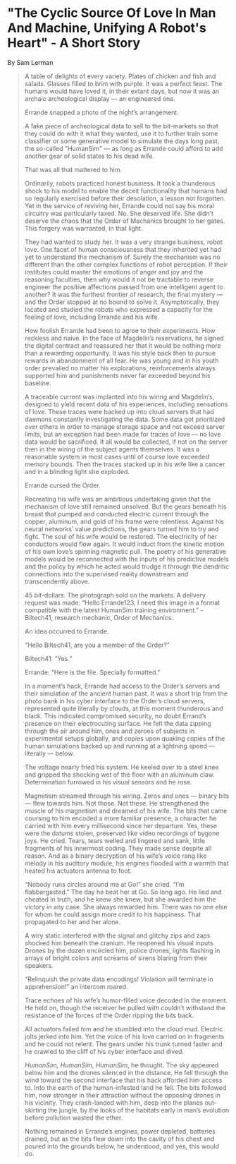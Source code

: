 # "The Cyclic Source Of Love In Man And Machine, Unifying A Robot's Heart" - A Short Story

By Sam Lerman

> A table of delights of every variety. Plates of chicken and fish and salads. Glasses filled to brim with purple. It was a perfect feast. The humans would have loved it, in their extant days, but now it was an archaic archeological display — an engineered one.
> 
> Errande snapped a photo of the night’s arrangement.
> 
> A fake piece of archeological data to sell to the bit-markets so that they could do with it what they wanted, use it to further train some classifier or some generative model to simulate the days long past, the so-called "HumanSim" — as long as Errande could afford to add another gear of solid states to his dead wife.
> 
> That was all that mattered to him.
> 
> Ordinarily, robots practiced honest business. It took a thunderous shock to his model to enable the deceit functionality that humans had so regularly exercised before their desolation, a lesson not forgotten. Yet in the service of reviving her, Errande could not say his moral circuitry was particularly taxed. No. She deserved life. She didn’t deserve the chaos that the Order of Mechanics brought to her gates. This forgery was warranted, in that light.
> 
> They had wanted to study her. It was a very strange business, robot love. One facet of human consciousness that they inherited yet had yet to understand the mechanism of. Surely the mechanism was no different than the other complex functions of robot perception. If their institutes could master the emotions of anger and joy and the reasoning faculties, then why would it not be tractable to reverse engineer the positive affections passed from one intelligent agent to another? It was the furthest frontier of research, the final mystery — and the Order stopped at no bound to solve it. Asymptotically, they located and studied the robots who expressed a capacity for the feeling of love, including Errande and his wife.
> 
> How foolish Errande had been to agree to their experiments. How reckless and naive. In the face of Magdelin’s reservations, he signed the digital contract and reassured her that it would be nothing more than a rewarding opportunity. It was his style back then to pursue rewards in abandonment of all fear. He was young and in his youth order prevailed no matter his explorations, reinforcements always supported him and punishments never far exceeded beyond his baseline.
> 
> A traceable current was implanted into his wiring and Magdelin’s, designed to yield recent data of his experiences, including sensations of love. These traces were backed up into cloud servers that had daemons constantly investigating the data. Some data got prioritized over others in order to manage storage space and not exceed server limits, but an exception had been made for traces of love — no love data would be sacrificed. It all would be collected, if not on the server then in the wiring of the subject agents themselves. It was a reasonable system in most cases until of course love exceeded memory bounds. Then the traces stacked up in his wife like a cancer and in a blinding light she exploded.
> 
> Errande cursed the Order.
> 
> Recreating his wife was an ambitious undertaking given that the mechanism of love still remained unsolved. But the gears beneath his breast that pumped and conducted electric current through the copper, aluminum, and gold of his frame were relentless. Against his neural networks’ value predictions, the gears turned him to try and fight. The soul of his wife would be restored. The electricity of her conductors would flow again. It would induct from the kinetic motion of his own love’s spinning magnetic pull. The poetry of his generative models would be reconnected with the inputs of his predictive models and the policy by which he acted would trudge it through the dendritic connections into the supervised reality downstream and transcendently above.
> 
> 45 bit-dollars. The photograph sold on the markets. A delivery request was made: “Hello Errande123, I need this image in a format compatible with the latest HumanSim training environment.” - Biltech41, research mechanic, Order of Mechanics.
> 
> An idea occurred to Errande.
> 
> “Hello Biltech41, are you a member of the Order?”
> 
> Biltech41: “Yes.”
> 
> Errande: “Here is the file. Specially formatted.”
> 
> In a moment’s hack, Errande had access to the Order’s servers and their simulation of the ancient human past. It was a short trip from the photo bank in his cyber interface to the Order’s cloud servers, represented quite literally by clouds, at this moment thunderous and black. This indicated compromised security, no doubt Errand’s presence on their electrocuting surface. He felt the data zipping through the air around him, ones and zeroes of subjects in experimental setups globally, and copies upon quaking copies of the human simulations backed up and running at a lightning speed — literally — below.
> 
> The voltage nearly fried his system. He keeled over to a steel knee and gripped the shocking wet of the floor with an aluminum claw. Determination furrowed in his visual sensors and he rose.
> 
> Magnetism streamed through his wiring. Zeros and ones — binary bits — flew towards him. Not those. Not these. He strengthened the muscle of his magnetism and dreamed of his wife. The bits that came coursing to him encoded a more familiar presence, a character he carried with him every millisecond since her departure. Yes, these were the datums stolen, preserved like video recordings of bygone joys. He cried. Tears, tears welled and lingered and sank, little fragments of his innermost coding. They made sense despite all reason. And as a binary decryption of his wife’s voice rang like melody in his auditory module, his engines flooded with a warmth that heated his actuators antenna to foot.
> 
> “Nobody runs circles around me at Go!” she cried. “I’m flabbergasted.” The day he beat her at Go. So long ago. He lied and cheated in truth, and he knew she knew, but she awarded him the victory in any case. She always rewarded him. There was no one else for whom he could assign more credit to his happiness. That propagated to her and her alone.
> 
> A wiry static interfered with the signal and glitchy zips and zaps shocked him beneath the cranium. He reopened his visual inputs. Drones by the dozen encircled him, police drones, lights flashing in arrays of bright colors and screams of sirens blaring from their speakers.
> 
> “Relinquish the private data encodings! Violation will terminate in apprehension!” an intercom roared.
> 
> Trace echoes of his wife’s humor-filled voice decoded in the moment. He held on, though the receiver he pulled with couldn’t withstand the resistance of the forces of the Order ripping the bits back.
> 
> All actuators failed him and he stumbled into the cloud mud. Electric jolts jerked into him. Yet the voice of his love carried on in fragments and he could not relent. The gears under his trunk turned faster and he crawled to the cliff of his cyber interface and dived.
> 
> *HumanSim, HumanSim, HumanSim*, he thought. The sky appeared below him and the drones silenced in the distance. He fell through the wind toward the second interface that his hack afforded him access to. Into the earth of the human-infested land he fell. The bits followed him, now stronger in their attraction without the opposing drones in his vicinity. They crash-landed with him, deep into the planes out-skirting the jungle, by the looks of the habitats early in man’s evolution before pollution wasted the ether.
> 
> Nothing remained in Errande’s engines, power depleted, batteries drained, but as the bits flew down into the cavity of his chest and poured into the grounds below, he understood, and yes, this would do.